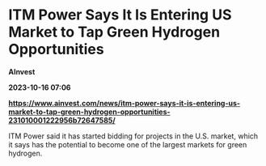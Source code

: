 # ITM Power Says It Is Entering US Market to Tap Green Hydrogen Opportunities
**AInvest**

**2023-10-16 07:06**

**https://www.ainvest.com/news/itm-power-says-it-is-entering-us-market-to-tap-green-hydrogen-opportunities-231010001222956b72647585/**

ITM Power said it has started bidding for projects in the U.S. market, which it says has the potential to become one of the largest markets for green hydrogen.